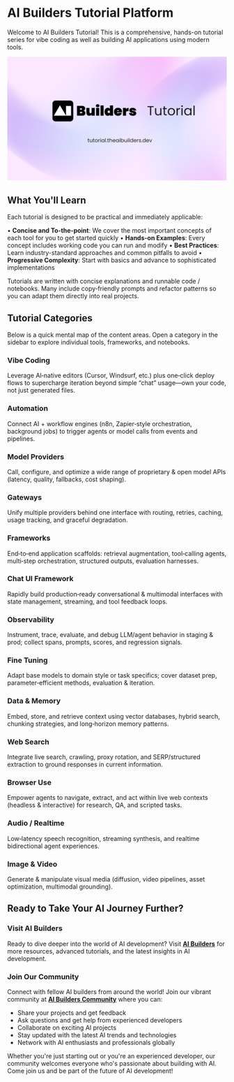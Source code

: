 # AI Builders Tutorial Platform

Welcome to AI Builders Tutorial! This is a comprehensive, hands-on tutorial series for vibe coding as well as building AI applications using modern tools.

![AI Builders Tutorial Banner](public/github_banner.png)

## What You'll Learn

Each tutorial is designed to be practical and immediately applicable:

• **Concise and To-the-point**: We cover the most important concepts of each tool for you to get started quickly
• **Hands-on Examples**: Every concept includes working code you can run and modify
• **Best Practices**: Learn industry-standard approaches and common pitfalls to avoid
• **Progressive Complexity**: Start with basics and advance to sophisticated implementations

Tutorials are written with concise explanations and runnable code / notebooks. Many include copy‑friendly prompts and refactor patterns so you can adapt them directly into real projects.

## Tutorial Categories

Below is a quick mental map of the content areas. Open a category in the sidebar to explore individual tools, frameworks, and notebooks.

### Vibe Coding
Leverage AI‑native editors (Cursor, Windsurf, etc.) plus one‑click deploy flows to supercharge iteration beyond simple “chat” usage—own your code, not just generated files.

### Automation
Connect AI + workflow engines (n8n, Zapier‑style orchestration, background jobs) to trigger agents or model calls from events and pipelines.

### Model Providers
Call, configure, and optimize a wide range of proprietary & open model APIs (latency, quality, fallbacks, cost shaping).

### Gateways
Unify multiple providers behind one interface with routing, retries, caching, usage tracking, and graceful degradation.

### Frameworks
End‑to‑end application scaffolds: retrieval augmentation, tool‑calling agents, multi‑step orchestration, structured outputs, evaluation harnesses.

### Chat UI Framework
Rapidly build production‑ready conversational & multimodal interfaces with state management, streaming, and tool feedback loops.

### Observability
Instrument, trace, evaluate, and debug LLM/agent behavior in staging & prod; collect spans, prompts, scores, and regression signals.

### Fine Tuning
Adapt base models to domain style or task specifics; cover dataset prep, parameter‑efficient methods, evaluation & iteration.

### Data & Memory
Embed, store, and retrieve context using vector databases, hybrid search, chunking strategies, and long‑horizon memory patterns.

### Web Search
Integrate live search, crawling, proxy rotation, and SERP/structured extraction to ground responses in current information.

### Browser Use
Empower agents to navigate, extract, and act within live web contexts (headless & interactive) for research, QA, and scripted tasks.

### Audio / Realtime
Low‑latency speech recognition, streaming synthesis, and realtime bidirectional agent experiences.

### Image & Video
Generate & manipulate visual media (diffusion, video pipelines, asset optimization, multimodal grounding).

## Ready to Take Your AI Journey Further?

### Visit AI Builders

Ready to dive deeper into the world of AI development? Visit **[AI Builders](https://theaibuilders.dev/)** for more resources, advanced tutorials, and the latest insights in AI development.

### Join Our Community

Connect with fellow AI builders from around the world! Join our vibrant community at **[AI Builders Community](https://theaibuilders.dev/community)** where you can:

- Share your projects and get feedback
- Ask questions and get help from experienced developers
- Collaborate on exciting AI projects
- Stay updated with the latest AI trends and technologies
- Network with AI enthusiasts and professionals globally

Whether you're just starting out or you're an experienced developer, our community welcomes everyone who's passionate about building with AI. Come join us and be part of the future of AI development!
